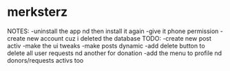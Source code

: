 # merksterz
NOTES:
-uninstall the app nd then install it again
-give it phone permission
-create new account cuz i deleted the database 
TODO:
-create new post activ
-make the ui tweaks
-make posts dynamic
-add delete button to delete all user requests nd another for donation
-add the menu to profile nd donors/requests activs too 
